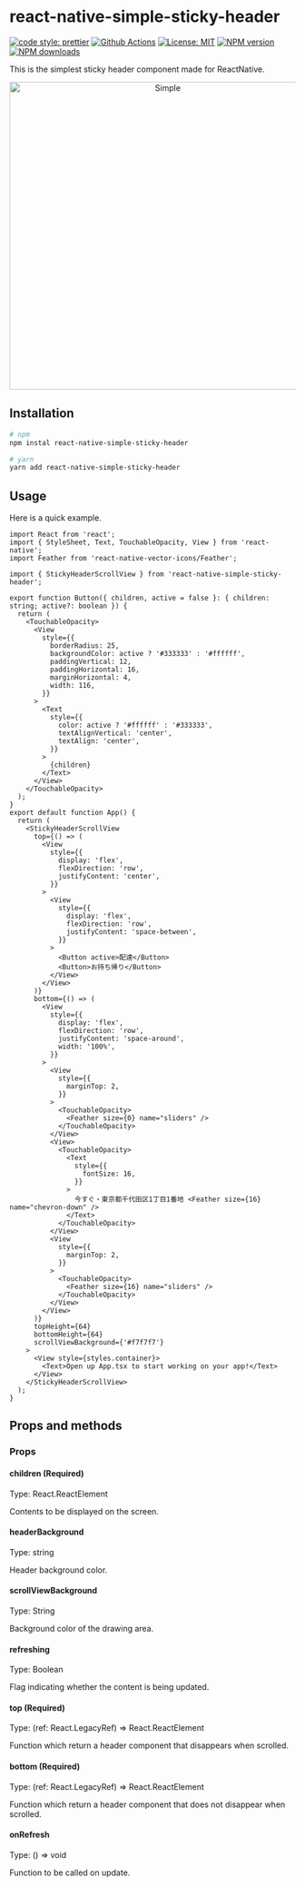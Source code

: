 # react-native-simple-sticky-header

[![code style: prettier](https://img.shields.io/badge/code_style-prettier-ff69b4.svg?style=flat-square)](https://github.com/prettier/prettier)
[![Github Actions](https://github.com/takagimeow/react-native-simple-sticky-header/workflows/Test%20for%20PR/badge.svg)](https://github.com/takagimeow/react-native-simple-sticky-header)
[![License: MIT](https://img.shields.io/badge/License-MIT-blue.svg?style=flat-square)](https://opensource.org/licenses/MIT)
[![NPM version](https://img.shields.io/npm/v/react-native-simple-sticky-header.svg?style=flat-square)](https://npmjs.com/package/react-native-simple-sticky-header)
[![NPM downloads](https://img.shields.io/npm/dm/react-native-simple-sticky-header.svg?style=flat-square)](https://npmjs.com/package/react-native-simple-sticky-header)

This is the simplest sticky header component made for ReactNative.

<p align="center">
  <img src="https://user-images.githubusercontent.com/66447334/132624539-87cf437e-992e-4a02-8d8c-b4e0dd0ebf79.gif" height="542" alt="Simple" />
</p>

## Installation

```bash
# npm
npm instal react-native-simple-sticky-header

# yarn
yarn add react-native-simple-sticky-header
```

## Usage

Here is a quick example.

```tsx
import React from 'react';
import { StyleSheet, Text, TouchableOpacity, View } from 'react-native';
import Feather from 'react-native-vector-icons/Feather';

import { StickyHeaderScrollView } from 'react-native-simple-sticky-header';

export function Button({ children, active = false }: { children: string; active?: boolean }) {
  return (
    <TouchableOpacity>
      <View
        style={{
          borderRadius: 25,
          backgroundColor: active ? '#333333' : '#ffffff',
          paddingVertical: 12,
          paddingHorizontal: 16,
          marginHorizontal: 4,
          width: 116,
        }}
      >
        <Text
          style={{
            color: active ? '#ffffff' : '#333333',
            textAlignVertical: 'center',
            textAlign: 'center',
          }}
        >
          {children}
        </Text>
      </View>
    </TouchableOpacity>
  );
}
export default function App() {
  return (
    <StickyHeaderScrollView
      top={() => (
        <View
          style={{
            display: 'flex',
            flexDirection: 'row',
            justifyContent: 'center',
          }}
        >
          <View
            style={{
              display: 'flex',
              flexDirection: 'row',
              justifyContent: 'space-between',
            }}
          >
            <Button active>配達</Button>
            <Button>お持ち帰り</Button>
          </View>
        </View>
      )}
      bottom={() => (
        <View
          style={{
            display: 'flex',
            flexDirection: 'row',
            justifyContent: 'space-around',
            width: '100%',
          }}
        >
          <View
            style={{
              marginTop: 2,
            }}
          >
            <TouchableOpacity>
              <Feather size={0} name="sliders" />
            </TouchableOpacity>
          </View>
          <View>
            <TouchableOpacity>
              <Text
                style={{
                  fontSize: 16,
                }}
              >
                今すぐ・東京都千代田区1丁目1番地 <Feather size={16} name="chevron-down" />
              </Text>
            </TouchableOpacity>
          </View>
          <View
            style={{
              marginTop: 2,
            }}
          >
            <TouchableOpacity>
              <Feather size={16} name="sliders" />
            </TouchableOpacity>
          </View>
        </View>
      )}
      topHeight={64}
      bottomHeight={64}
      scrollViewBackground={'#f7f7f7'}
    >
      <View style={styles.container}>
        <Text>Open up App.tsx to start working on your app!</Text>
      </View>
    </StickyHeaderScrollView>
  );
}
```

## Props and methods

### Props

#### children (Required)

Type: React.ReactElement

Contents to be displayed on the screen.

#### headerBackground

Type: string

Header background color.

#### scrollViewBackground

Type: String

Background color of the drawing area.

#### refreshing

Type: Boolean

Flag indicating whether the content is being updated.

#### top (Required)

Type: (ref: React.LegacyRef<View>) => React.ReactElement

Function which return a header component that disappears when scrolled.

#### bottom (Required)

Type: (ref: React.LegacyRef<View>) => React.ReactElement

Function which return a header component that does not disappear when scrolled.

#### onRefresh

Type: () => void

Function to be called on update.

